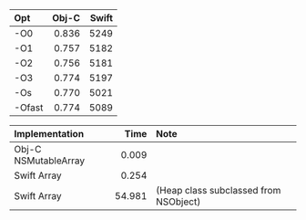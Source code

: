 Opt     | Obj-C   | Swift
:------ | -------:| -----:
-O0     | 0.836   | 5249
-O1     | 0.757   | 5182
-O2     | 0.756   | 5181
-O3     | 0.774   | 5197
-Os     | 0.770   | 5021
-Ofast  | 0.774   | 5089


Implementation          | Time    | Note
:---------------------- | -------:|:-----------------
Obj-C NSMutableArray    |  0.009  | 
Swift Array             |  0.254  | 
Swift Array             | 54.981  | (Heap class subclassed from NSObject)
